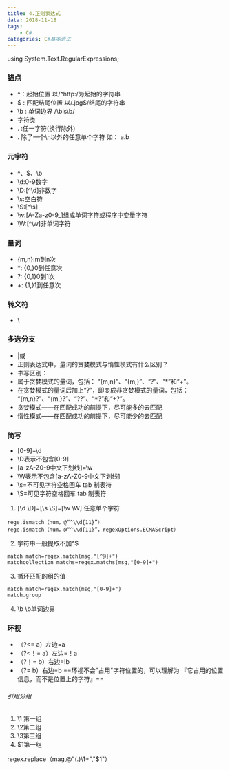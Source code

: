 ```yaml
---
title: 4.正则表达式
data: 2018-11-18
tags:
    - C#
categories: C#基本语法
---
```


using System.Text.RegularExpressions;
### 锚点
- ^：起始位置 以/^http:/为起始的字符串
- $ : 匹配结尾位置 以/.jpg$/结尾的字符串
- \b : 单词边界 /\bis\b/
- 字符类
- . :任一字符(换行除外)
- .  除了一个\n以外的任意单个字符  如： a.b
### 元字符
- ^、$、\b
- \d:0-9数字
- \D:[^\d]非数字
- \s:空白符
- \S:[^\s]
- \w:[A-Za-z0-9_]组成单词字符或程序中变量字符
- \W:[^\w]非单词字符
### 量词
- {m,n}:m到n次
- *: {0,}0到任意次
- ?: {0,1}0到1次
- +: {1,}1到任意次
### 转义符
- \
### 多选分支
- |或
- 正则表达式中，量词的贪婪模式与惰性模式有什么区别？
- 书写区别：
- 属于贪婪模式的量词，包括： “{m,n}”、“{m,}”、“?”、“*”和“+”。
- 在贪婪模式的量词后加上“?”，即变成非贪婪模式的量词，包括： “{m,n}?”、“{m,}?”、“??”、“*?”和“+?”。
- 贪婪模式——在匹配成功的前提下，尽可能多的去匹配
- 惰性模式——在匹配成功的前提下，尽可能少的去匹配

### 简写
- [0-9]=\d 
-  \D表示不包含[0-9]
- [a-zA-Z0-9中文下划线]=\w 
-  \W表示不包含[a-zA-Z0-9中文下划线]
- \s=不可见字符空格回车 tab 制表符 
- \S=可见字符空格回车 tab 制表符 


1. [\d \D]=[\s \S]=[\w \W] 任意单个字符
```
rege.ismatch（num，@“^\\d{11}”）
rege.ismatch（num，@“^\\d{11}”，regexOptions.ECMAScript）
```
2. 字符串一般提取不加^$
```
match match=regex.match(msg,"[^@]+")
matchcollection matchs=regex.matchs(msg,"[0-9]+")
```
3. 循环匹配的组的值
```
match match=regex.match(msg,"[0-9]+")
match.group
```
4. \b \b单词边界

### 环视  
- （?<= a）左边=a
-  （?<！= a）左边=！a
- （?！= b）右边=!b
- （?= b）右边=b
==环视不会"占用"字符位置的，可以理解为 『它占用的位置信息，而不是位置上的字符』==

###### 引用分组  
1. \1 第一组
1. \2第二组
1. \3第三组
1. $1第一组

regex.replace（mag,@"(.)\1+","$1"）
